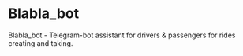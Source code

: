 # Blabla_bot
Blabla_bot - Telegram-bot assistant for drivers &amp; passengers for rides creating and taking.
